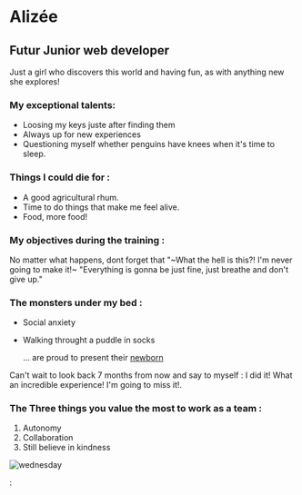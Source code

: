 # Alizée

## Futur Junior web developer

Just a girl who discovers this world and having fun, as with anything new she explores!

### My exceptional talents:

- Loosing my keys juste after finding them
- Always up for new experiences
- Questioning myself whether penguins have knees when it's time to sleep. 


### Things I could die for :

-  A good agricultural rhum.
-  Time to do things that make me feel alive.
-  Food, more food!

### My objectives during the training : 

No matter what happens, dont forget that "~What the hell is this?! I'm never going to make it!~ "Everything is gonna be just fine, just breathe and don't give up."

### The monsters under my bed :

* Social anxiety
* Walking throught a puddle in socks 

	... are proud to present their [newborn](https://github.com/becodeorg/BXL-Johnson-09-main-repo/tree/main/1.The-Field/01-Setup/Day%2002/package-manage)

Can't wait to look back 7 months from now and say to myself :
I did it! What an incredible experience! I'm going to miss it!.

### The Three things you value the most to work as a team :
1. Autonomy
2. Collaboration
3. Still believe in kindness

![wednesday](https://i.pinimg.com/originals/8f/82/3f/8f823fde7f6b9f86accda7098591f16b.gif)

:
